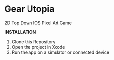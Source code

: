 # Gear Utopia
2D Top Down IOS Pixel Art Game

**INSTALLATION**
1. Clone this Repository
2. Open the project in Xcode
3. Run the app on a simulator or connected device
